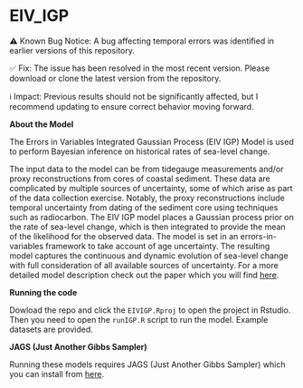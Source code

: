 # EIV_IGP

⚠️ Known Bug Notice: A bug affecting temporal errors was identified in earlier versions of this repository.

✅ Fix: The issue has been resolved in the most recent version. Please download or clone the latest version from the repository.

ℹ️ Impact: Previous results should not be significantly affected, but I recommend updating to ensure correct behavior moving forward.


__About the Model__

The Errors in Variables Integrated Gaussian Process (EIV IGP) Model is used to perform Bayesian inference on historical rates of sea-level change. 

The input data to the model can be from tidegauge measurements and/or proxy reconstructions from cores of coastal sediment. These data are complicated by multiple sources of uncertainty, some of which arise as part of the data collection exercise. Notably, the proxy reconstructions include temporal uncertainty from dating of the sediment core using techniques such as radiocarbon. The EIV IGP model places a Gaussian process prior on the rate of sea-level change, which is then integrated to provide the mean of the likelihood for the observed data. The model is set in an errors-in-variables framework to take account of age uncertainty. The resulting model captures the continuous and dynamic evolution of sea-level change with full consideration of all available sources of uncertainty. For a more detailed model description check out the paper which you will find [here](https://www.jstor.org/stable/24522592?seq=4#metadata_info_tab_contents).

__Running the code__

Dowload the repo and click the `EIVIGP.Rproj` to open the project in Rstudio. Then you need to open the `runIGP.R` script to run the model. Example datasets are provided. 

__JAGS (Just Another Gibbs Sampler)__

Running these models requires JAGS (Just Another Gibbs Sampler) which you can install from [here](https://sourceforge.net/projects/mcmc-jags/).
